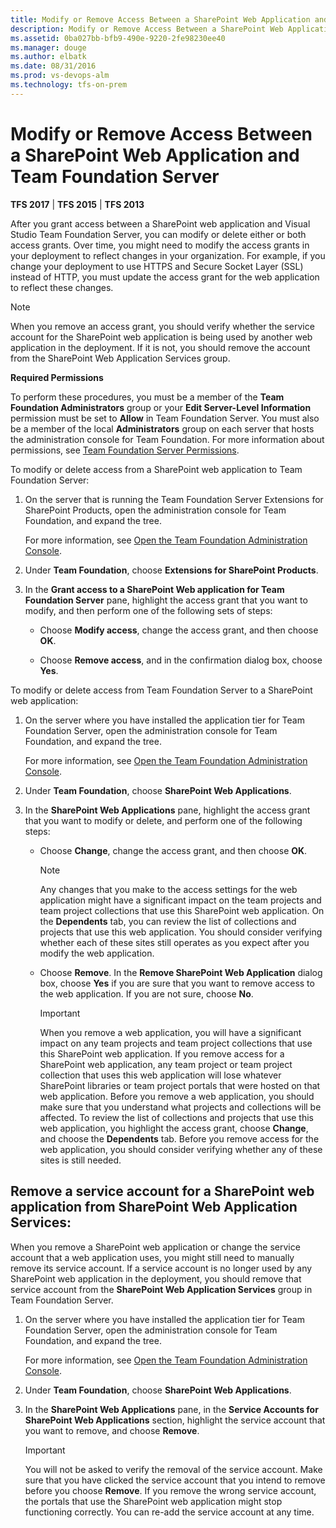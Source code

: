 ```yaml
---
title: Modify or Remove Access Between a SharePoint Web Application and TFS
description: Modify or Remove Access Between a SharePoint Web Application and Team Foundation Server
ms.assetid: 0ba027bb-bfb9-490e-9220-2fe98230ee40
ms.manager: douge
ms.author: elbatk
ms.date: 08/31/2016
ms.prod: vs-devops-alm
ms.technology: tfs-on-prem
---
```


# Modify or Remove Access Between a SharePoint Web Application and Team Foundation Server

**TFS 2017** | **TFS 2015** | **TFS 2013**

After you grant access between a SharePoint web application and Visual
Studio Team Foundation Server, you can modify or delete either or both
access grants. Over time, you might need to modify the access grants in
your deployment to reflect changes in your organization. For example, if
you change your deployment to use HTTPS and Secure Socket Layer (SSL)
instead of HTTP, you must update the access grant for the web
application to reflect these changes.

> [!NOTE]
> When you remove an access grant, you should verify whether the service
> account for the SharePoint web application is being used by another web
> application in the deployment. If it is not, you should remove the
> account from the SharePoint Web Application Services group.

**Required Permissions**

To perform these procedures, you must be a member of the 
**Team Foundation Administrators** group or your 
**Edit Server-Level Information** permission must be
set to **Allow** in Team Foundation Server. You
must also be a member of the local 
**Administrators** group on each server that hosts the
administration console for Team Foundation. For more information about
permissions, see [Team Foundation Server Permissions](../../permissions.md).

To modify or delete access from a SharePoint web application to Team Foundation Server:

1.  On the server that is running the Team Foundation Server Extensions
    for SharePoint Products, open the administration console for Team
    Foundation, and expand the tree.

    For more information, see [Open the Team Foundation Administration Console](../command-line/open-admin-console.md).

2.  Under **Team Foundation**, choose 
    **Extensions for SharePoint Products**.

3.  In the **Grant access to a SharePoint Web
    application for Team Foundation Server** pane, highlight the
    access grant that you want to modify, and then perform one of the
    following sets of steps:

    -   Choose **Modify access**, change the
        access grant, and then choose **OK**.

    -   Choose **Remove access**, and in the
        confirmation dialog box, choose **Yes**.

To modify or delete access from Team Foundation Server to a SharePoint web application:

1.  On the server where you have installed the application tier for Team
    Foundation Server, open the administration console for Team
    Foundation, and expand the tree.

    For more information, see [Open the Team Foundation Administration Console](../command-line/open-admin-console.md).

2.  Under **Team Foundation**, choose 
    **SharePoint Web Applications**.

3.  In the **SharePoint Web Applications** pane,
    highlight the access grant that you want to modify or delete, and
    perform one of the following steps:

    -   Choose **Change**, change the access
        grant, and then choose **OK**.

        > [!NOTE]
        > Any changes that you make to the access settings for the web application
        > might have a significant impact on the team projects and team project
        > collections that use this SharePoint web application. On the 
        > **Dependents** tab, you can review the list of
        > collections and projects that use this web application. You should
        > consider verifying whether each of these sites still operates as you
        > expect after you modify the web application.

    -   Choose **Remove**. In the 
        **Remove SharePoint Web Application** dialog
        box, choose **Yes** if you are sure that
        you want to remove access to the web application. If you are not
        sure, choose **No**.

        > [!IMPORTANT]
        > When you remove a web application, you will have a significant impact on
        > any team projects and team project collections that use this SharePoint
        > web application. If you remove access for a SharePoint web application,
        > any team project or team project collection that uses this web
        > application will lose whatever SharePoint libraries or team project
        > portals that were hosted on that web application. Before you remove a
        > web application, you should make sure that you understand what projects
        > and collections will be affected. To review the list of collections and
        > projects that use this web application, you highlight the access grant,
        > choose **Change**, and choose the 
        > **Dependents** tab. Before you remove access for the
        > web application, you should consider verifying whether any of these
        > sites is still needed.


## Remove a service account for a SharePoint web application from SharePoint Web Application Services: 

When you remove a SharePoint web application or change the service
account that a web application uses, you might still need to manually
remove its service account. If a service account is no longer used by
any SharePoint web application in the deployment, you should remove that
service account from the **SharePoint Web Application
Services** group in Team Foundation Server.

1.  On the server where you have installed the application tier for Team
    Foundation Server, open the administration console for Team
    Foundation, and expand the tree.

    For more information, see [Open the Team Foundation Administration Console](../command-line/open-admin-console.md).

2.  Under **Team Foundation**, choose 
    **SharePoint Web Applications**.

3.  In the **SharePoint Web Applications** pane,
    in the **Service Accounts for SharePoint Web
    Applications** section, highlight the service account that you
    want to remove, and choose **Remove**.

    > [!IMPORTANT]
    > You will not be asked to verify the removal of the service account. Make
    > sure that you have clicked the service account that you intend to remove
    > before you choose **Remove**. If you remove the
    > wrong service account, the portals that use the SharePoint web
    > application might stop functioning correctly. You can re-add the service
    > account at any time.
